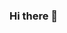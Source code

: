 ### Hi there 👋

<!--
**betaflipper/betaflipper** is a ✨ _special_ ✨ repository because its `README.md` (this file) appears on your GitHub profile.

Here are some ideas to get you started:

- 🔭 I’m currently working on some optimizations
- 🌱 I’m currently learning Phyton
